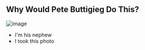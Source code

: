 ## Why Would Pete Buttigieg Do This?

![image](https://user-images.githubusercontent.com/109242881/178812267-2ceaab02-6d20-4793-a6cd-8208adc01652.png)

- I'm his nephew
- I took this photo
